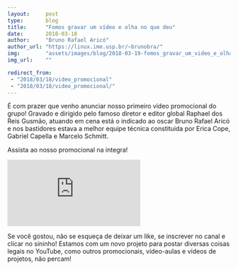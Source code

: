 ```yaml
---
layout:     post
type:       blog
title:      "Fomos gravar um vídeo e olha no que deu"
date:       2018-03-18
author:     "Bruno Rafael Aricó"
author_url: "https://linux.ime.usp.br/~brunobra/"
img:        "assets/images/blog/2018-03-19-fomos_gravar_um_video_e_olha_no_que_deu/fox.png"
img_url:    ""

redirect_from:
 - "2018/03/18/video_promocional"
 - "2018/03/18/video_promocional/"
---
```


É com prazer que venho anunciar nosso primeiro vídeo promocional do grupo!
Gravado e dirigido pelo famoso diretor e editor global Raphael dos Reis Gusmão, atuando em cena está o indicado ao oscar Bruno Rafael Aricó e nos bastidores estava a melhor equipe técnica constituida por Erica Cope, Gabriel Capella e Marcelo Schmitt.

Assista ao nosso promocional na integra!

<iframe class="youtube" src="https://www.youtube.com/embed/F51Msl3EDZo?rel=0" frameborder="0" allowfullscreen></iframe>

Se você gostou, não se esqueça de deixar um like, se inscrever no canal e clicar no sininho! Estamos com um novo projeto para postar diversas coisas legais no YouTube, como outros promocionais, vídeo-aulas e vídeos de projetos, não percam!
